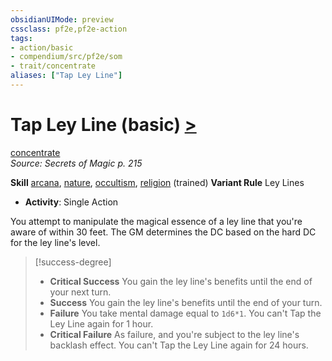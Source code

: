 ```yaml
---
obsidianUIMode: preview
cssclass: pf2e,pf2e-action
tags:
- action/basic
- compendium/src/pf2e/som
- trait/concentrate
aliases: ["Tap Ley Line"]
---
```

# Tap Ley Line (basic) [>](/rules/core-rulebook/chapter-9-playing-the-game.md#Actions "Single Action")
[concentrate](/rules/traits/concentrate.md)  
*Source: Secrets of Magic p. 215*  

**Skill** [arcana](/compendium/skills.md#Arcana), [nature](/compendium/skills.md#Nature), [occultism](/compendium/skills.md#Occultism), [religion](/compendium/skills.md#Religion) (trained)
**Variant Rule** Ley Lines
- **Activity**: Single Action

You attempt to manipulate the magical essence of a ley line that you're aware of within 30 feet. The GM determines the DC based on the hard DC for the ley line's level.

> [!success-degree] 
> - **Critical Success** You gain the ley line's benefits until the end of your next turn.
> - **Success** You gain the ley line's benefits until the end of your turn.
> - **Failure** You take mental damage equal to `1d6*1`. You can't Tap the Ley Line again for 1 hour.
> - **Critical Failure** As failure, and you're subject to the ley line's backlash effect. You can't Tap the Ley Line again for 24 hours.